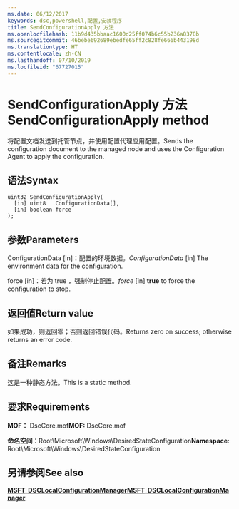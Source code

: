 ```yaml
---
ms.date: 06/12/2017
keywords: dsc,powershell,配置,安装程序
title: SendConfigurationApply 方法
ms.openlocfilehash: 11b9d435bbaac1600d25ff074b6c55b236a8378b
ms.sourcegitcommit: 46bebe692689ebedfe65ff2c828fe666b443198d
ms.translationtype: HT
ms.contentlocale: zh-CN
ms.lasthandoff: 07/10/2019
ms.locfileid: "67727015"
---
```

# <a name="sendconfigurationapply-method"></a><span data-ttu-id="4f837-103">SendConfigurationApply 方法</span><span class="sxs-lookup"><span data-stu-id="4f837-103">SendConfigurationApply method</span></span>

<span data-ttu-id="4f837-104">将配置文档发送到托管节点，并使用配置代理应用配置。</span><span class="sxs-lookup"><span data-stu-id="4f837-104">Sends the configuration document to the managed node and uses the Configuration Agent to apply the configuration.</span></span>

## <a name="syntax"></a><span data-ttu-id="4f837-105">语法</span><span class="sxs-lookup"><span data-stu-id="4f837-105">Syntax</span></span>

```mof
uint32 SendConfigurationApply(
  [in] uint8   ConfigurationData[],
  [in] boolean force
);
```

## <a name="parameters"></a><span data-ttu-id="4f837-106">参数</span><span class="sxs-lookup"><span data-stu-id="4f837-106">Parameters</span></span>

<span data-ttu-id="4f837-107">ConfigurationData  \[in\]：配置的环境数据。</span><span class="sxs-lookup"><span data-stu-id="4f837-107">*ConfigurationData* \[in\] The environment data for the configuration.</span></span>

<span data-ttu-id="4f837-108">force  \[in\]：若为 true  ，强制停止配置。</span><span class="sxs-lookup"><span data-stu-id="4f837-108">*force* \[in\] **true** to force the configuration to stop.</span></span>

## <a name="return-value"></a><span data-ttu-id="4f837-109">返回值</span><span class="sxs-lookup"><span data-stu-id="4f837-109">Return value</span></span>

<span data-ttu-id="4f837-110">如果成功，则返回零；否则返回错误代码。</span><span class="sxs-lookup"><span data-stu-id="4f837-110">Returns zero on success; otherwise returns an error code.</span></span>

## <a name="remarks"></a><span data-ttu-id="4f837-111">备注</span><span class="sxs-lookup"><span data-stu-id="4f837-111">Remarks</span></span>

<span data-ttu-id="4f837-112">这是一种静态方法。</span><span class="sxs-lookup"><span data-stu-id="4f837-112">This is a static method.</span></span>

## <a name="requirements"></a><span data-ttu-id="4f837-113">要求</span><span class="sxs-lookup"><span data-stu-id="4f837-113">Requirements</span></span>

<span data-ttu-id="4f837-114">**MOF：** DscCore.mof</span><span class="sxs-lookup"><span data-stu-id="4f837-114">**MOF:** DscCore.mof</span></span>

<span data-ttu-id="4f837-115">**命名空间**：Root\Microsoft\Windows\DesiredStateConfiguration</span><span class="sxs-lookup"><span data-stu-id="4f837-115">**Namespace**: Root\Microsoft\Windows\DesiredStateConfiguration</span></span>

## <a name="see-also"></a><span data-ttu-id="4f837-116">另请参阅</span><span class="sxs-lookup"><span data-stu-id="4f837-116">See also</span></span>

[<span data-ttu-id="4f837-117">**MSFT_DSCLocalConfigurationManager**</span><span class="sxs-lookup"><span data-stu-id="4f837-117">**MSFT_DSCLocalConfigurationManager**</span></span>](msft-dsclocalconfigurationmanager.md)
